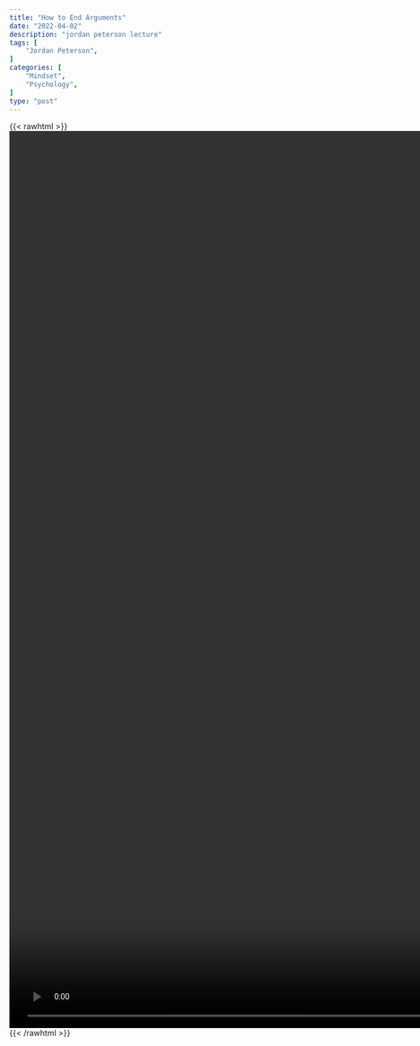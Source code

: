 ```yaml
---
title: "How to End Arguments"
date: "2022-04-02"
description: "jordan peterson lecture"
tags: [
    "Jordan Peterson",
]
categories: [
    "Mindset",
    "Psychology",
]
type: "post"
---
```

{{< rawhtml >}}
    <video style="height:40vh;width:auto" overflow="hidden" controls>
        <source src="https://lectures.dev00ps.com/jp-vids/Use%20This%20Psychotherapy%20Technique%20To%20End%20All%20Of%20Your%20Arguments%20%7C%20Jordan%20Peterson%20at%20Cambridge.mp4" type="video/mp4"> 
    </video>
{{< /rawhtml >}}